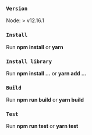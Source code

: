 ### `Version`

  Node: > v12.16.1 

### `Install`

  Run **npm install** or **yarn**

### `Install library`

  Run **npm install ...** or **yarn add ...**

### `Build`

  Run **npm run build** or **yarn build**

### `Test`

  Run **npm run test** or **yarn test**